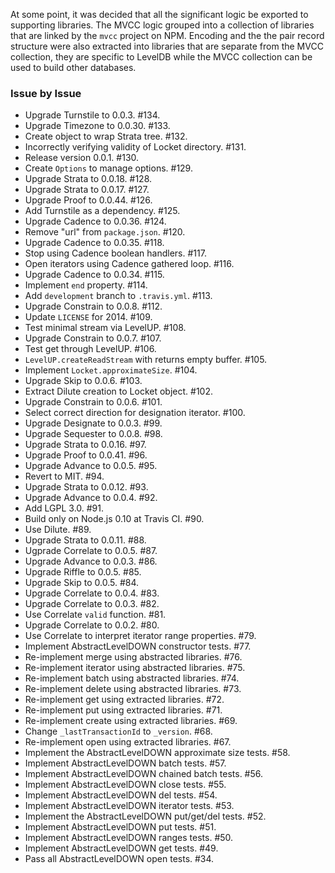 At some point, it was decided that all the significant logic be exported to
supporting libraries. The MVCC logic grouped into a collection of libraries that
are linked by the `mvcc` project on NPM. Encoding and the the pair record
structure were also extracted into libraries that are separate from the MVCC
collection, they are specific to LevelDB while the MVCC collection can be used
to build other databases.

### Issue by Issue

 * Upgrade Turnstile to 0.0.3. #134.
 * Upgrade Timezone to 0.0.30. #133.
 * Create object to wrap Strata tree. #132.
 * Incorrectly verifying validity of Locket directory. #131.
 * Release version 0.0.1. #130.
 * Create `Options` to manage options. #129.
 * Upgrade Strata to 0.0.18. #128.
 * Upgrade Strata to 0.0.17. #127.
 * Upgrade Proof to 0.0.44. #126.
 * Add Turnstile as a dependency. #125.
 * Upgrade Cadence to 0.0.36. #124.
 * Remove "url" from `package.json`. #120.
 * Upgrade Cadence to 0.0.35. #118.
 * Stop using Cadence boolean handlers. #117.
 * Open iterators using Cadence gathered loop. #116.
 * Upgrade Cadence to 0.0.34. #115.
 * Implement `end` property. #114.
 * Add `development` branch to `.travis.yml`. #113.
 * Upgrade Constrain to 0.0.8. #112.
 * Update `LICENSE` for 2014. #109.
 * Test minimal stream via LevelUP. #108.
 * Upgrade Constrain to 0.0.7. #107.
 * Test get through LevelUP. #106.
 * `LevelUP.createReadStream` with returns empty buffer. #105.
 * Implement `Locket.approximateSize`. #104.
 * Upgrade Skip to 0.0.6. #103.
 * Extract Dilute creation to Locket object. #102.
 * Upgrade Constrain to 0.0.6. #101.
 * Select correct direction for designation iterator. #100.
 * Upgrade Designate to 0.0.3. #99.
 * Upgrade Sequester to 0.0.8. #98.
 * Upgrade Strata to 0.0.16. #97.
 * Upgrade Proof to 0.0.41. #96.
 * Upgrade Advance to 0.0.5. #95.
 * Revert to MIT. #94.
 * Upgrade Strata to 0.0.12. #93.
 * Upgrade Advance to 0.0.4. #92.
 * Add LGPL 3.0. #91.
 * Build only on Node.js 0.10 at Travis CI. #90.
 * Use Dilute. #89.
 * Upgrade Strata to 0.0.11. #88.
 * Ugprade Correlate to 0.0.5. #87.
 * Upgrade Advance to 0.0.3. #86.
 * Upgrade Riffle to 0.0.5. #85.
 * Upgrade Skip to 0.0.5. #84.
 * Upgrade Correlate to 0.0.4. #83.
 * Upgrade Correlate to 0.0.3. #82.
 * Use Correlate `valid` function. #81.
 * Upgrade Correlate to 0.0.2. #80.
 * Use Correlate to interpret iterator range properties. #79.
 * Implement AbstractLevelDOWN constructor tests. #77.
 * Re-implement merge using abstracted libraries. #76.
 * Re-implement iterator using abstracted libraries. #75.
 * Re-implement batch using abstracted libraries. #74.
 * Re-implement delete using abstracted libraries. #73.
 * Re-implement get using extracted libraries. #72.
 * Re-implement put using extracted libraries. #71.
 * Re-implement create using extracted libraries. #69.
 * Change `_lastTransactionId` to `_version`. #68.
 * Re-implement open using extracted libraries. #67.
 * Implement the AbstractLevelDOWN approximate size tests. #58.
 * Implement AbstractLevelDOWN batch tests. #57.
 * Implement AbstractLevelDOWN chained batch tests. #56.
 * Implement AbstractLevelDOWN close tests. #55.
 * Implement AbstractLevelDOWN del tests. #54.
 * Implement AbstractLevelDOWN iterator tests. #53.
 * Implement the AbstractLevelDOWN put/get/del tests. #52.
 * Implement AbstractLevelDOWN put tests. #51.
 * Implement AbstractLevelDOWN ranges tests. #50.
 * Implement AbstractLevelDOWN get tests. #49.
 * Pass all AbstractLevelDOWN open tests. #34.
